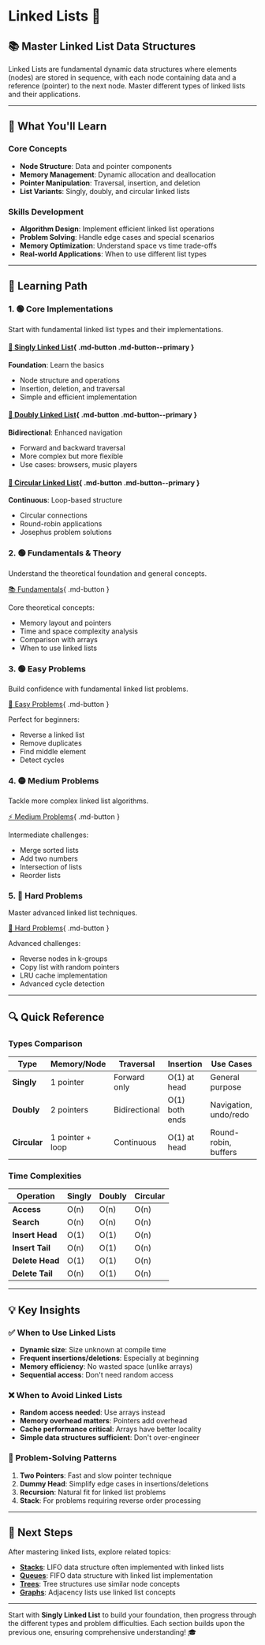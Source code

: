# Linked Lists 🔗

## 📚 Master Linked List Data Structures

Linked Lists are fundamental dynamic data structures where elements (nodes) are stored in sequence, with each node containing data and a reference (pointer) to the next node. Master different types of linked lists and their applications.

---

## 🎯 What You'll Learn

### Core Concepts

- **Node Structure**: Data and pointer components
- **Memory Management**: Dynamic allocation and deallocation
- **Pointer Manipulation**: Traversal, insertion, and deletion
- **List Variants**: Singly, doubly, and circular linked lists

### Skills Development

- **Algorithm Design**: Implement efficient linked list operations
- **Problem Solving**: Handle edge cases and special scenarios
- **Memory Optimization**: Understand space vs time trade-offs
- **Real-world Applications**: When to use different list types

---

## 📖 Learning Path

### 1. 🟢 Core Implementations

Start with fundamental linked list types and their implementations.

#### [📘 Singly Linked List](singly-linked-list.md){ .md-button .md-button--primary }

**Foundation**: Learn the basics

- Node structure and operations
- Insertion, deletion, and traversal
- Simple and efficient implementation

#### [📗 Doubly Linked List](doubly-linked-list.md){ .md-button .md-button--primary }

**Bidirectional**: Enhanced navigation

- Forward and backward traversal
- More complex but more flexible
- Use cases: browsers, music players

#### [📙 Circular Linked List](circular-linked-list.md){ .md-button .md-button--primary }

**Continuous**: Loop-based structure

- Circular connections
- Round-robin applications
- Josephus problem solutions

### 2. 🟢 Fundamentals & Theory

Understand the theoretical foundation and general concepts.

[📚 Fundamentals](fundamentals.md){ .md-button }

Core theoretical concepts:

- Memory layout and pointers
- Time and space complexity analysis
- Comparison with arrays
- When to use linked lists

### 3. 🟢 Easy Problems

Build confidence with fundamental linked list problems.

[🎯 Easy Problems](easy-problems.md){ .md-button }

Perfect for beginners:

- Reverse a linked list
- Remove duplicates
- Find middle element
- Detect cycles

### 4. 🟡 Medium Problems

Tackle more complex linked list algorithms.

[⚡ Medium Problems](medium-problems.md){ .md-button }

Intermediate challenges:

- Merge sorted lists
- Add two numbers
- Intersection of lists
- Reorder lists

### 5. 🔴 Hard Problems

Master advanced linked list techniques.

[🚀 Hard Problems](hard-problems.md){ .md-button }

Advanced challenges:

- Reverse nodes in k-groups
- Copy list with random pointers
- LRU cache implementation
- Advanced cycle detection

---

## 🔍 Quick Reference

### Types Comparison

| **Type** | **Memory/Node** | **Traversal** | **Insertion** | **Use Cases** |
|----------|----------------|---------------|---------------|---------------|
| **Singly** | 1 pointer | Forward only | O(1) at head | General purpose |
| **Doubly** | 2 pointers | Bidirectional | O(1) both ends | Navigation, undo/redo |
| **Circular** | 1 pointer + loop | Continuous | O(1) at head | Round-robin, buffers |

### Time Complexities

| **Operation** | **Singly** | **Doubly** | **Circular** |
|---------------|------------|------------|--------------|
| **Access** | O(n) | O(n) | O(n) |
| **Search** | O(n) | O(n) | O(n) |
| **Insert Head** | O(1) | O(1) | O(n) |
| **Insert Tail** | O(n) | O(1) | O(n) |
| **Delete Head** | O(1) | O(1) | O(n) |
| **Delete Tail** | O(n) | O(1) | O(n) |

---

## 💡 Key Insights

### ✅ When to Use Linked Lists

- **Dynamic size**: Size unknown at compile time
- **Frequent insertions/deletions**: Especially at beginning
- **Memory efficiency**: No wasted space (unlike arrays)
- **Sequential access**: Don't need random access

### ❌ When to Avoid Linked Lists

- **Random access needed**: Use arrays instead
- **Memory overhead matters**: Pointers add overhead
- **Cache performance critical**: Arrays have better locality
- **Simple data structures sufficient**: Don't over-engineer

### 🎯 Problem-Solving Patterns

1. **Two Pointers**: Fast and slow pointer technique
2. **Dummy Head**: Simplify edge cases in insertions/deletions
3. **Recursion**: Natural fit for linked list problems
4. **Stack**: For problems requiring reverse order processing

---

## 🚀 Next Steps

After mastering linked lists, explore related topics:

- **[Stacks](../stacks/index.md)**: LIFO data structure often implemented with linked lists
- **[Queues](../queues/index.md)**: FIFO data structure with linked list implementation
- **[Trees](../../trees/index.md)**: Tree structures use similar node concepts
- **[Graphs](../../graphs/index.md)**: Adjacency lists use linked list concepts

---

Start with **Singly Linked List** to build your foundation, then progress through the different types and problem difficulties. Each section builds upon the previous one, ensuring comprehensive understanding! 🎓
